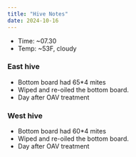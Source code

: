 ```yaml
---
title: "Hive Notes"
date: 2024-10-16
---
```


- Time: ~07.30
- Temp: ~53F, cloudy

### East hive

- Bottom board had 65*4 mites
- Wiped and re-oiled the bottom board.
- Day after OAV treatment

### West hive

- Bottom board had 60*4 mites
- Wiped and re-oiled the bottom board.
- Day after OAV treatment


